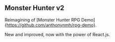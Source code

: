 ## Monster Hunter v2

Reimagining of [Monster Hunter RPG Demo]{https://github.com/anthonynmh/rpg-demo}.  

New and improved, now with the power of React.js.  